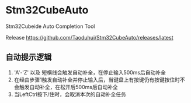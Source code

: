 # Stm32CubeAuto
Stm32Cubeide Auto Completion Tool

Release https://github.com/Taoduhui/Stm32CubeAuto/releases/latest

## 自动提示逻辑

1. 'A'-'Z' 以及 短横线会触发自动补全，在停止输入500ms后自动补全
2. 在经由步骤1触发自动补全并停止输入后，当键盘上有按键仍有按键按住时不会触发自动补全，在松开后500ms后自动补全
3. 当LeftCtrl按下/住时，会取消本次的自动补全任务
